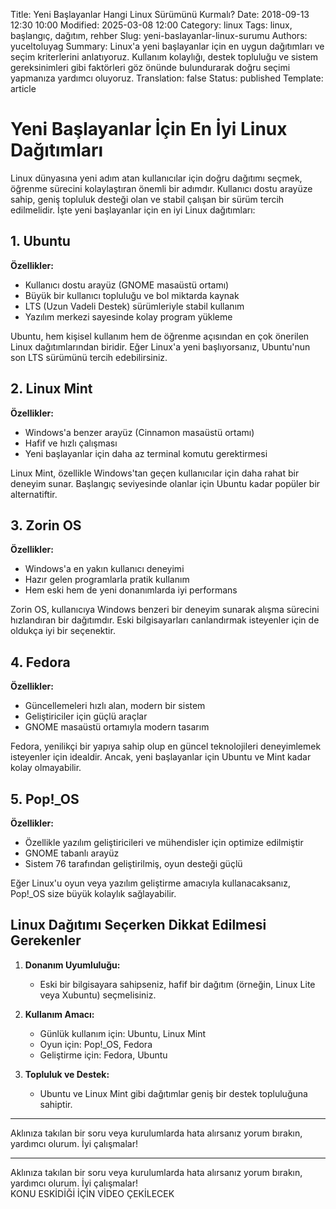 Title: Yeni Başlayanlar Hangi Linux Sürümünü Kurmalı?
Date: 2018-09-13 12:30 10:00
Modified: 2025-03-08 12:00
Category: linux
Tags: linux, başlangıç, dağıtım, rehber
Slug: yeni-baslayanlar-linux-surumu
Authors: yuceltoluyag
Summary: Linux'a yeni başlayanlar için en uygun dağıtımları ve seçim kriterlerini anlatıyoruz. Kullanım kolaylığı, destek topluluğu ve sistem gereksinimleri gibi faktörleri göz önünde bulundurarak doğru seçimi yapmanıza yardımcı oluyoruz.
Translation: false
Status: published
Template: article

# Yeni Başlayanlar İçin En İyi Linux Dağıtımları

Linux dünyasına yeni adım atan kullanıcılar için doğru dağıtımı seçmek, öğrenme sürecini kolaylaştıran önemli bir adımdır. Kullanıcı dostu arayüze sahip, geniş topluluk desteği olan ve stabil çalışan bir sürüm tercih edilmelidir. İşte yeni başlayanlar için en iyi Linux dağıtımları:

## 1. Ubuntu

**Özellikler:**
- Kullanıcı dostu arayüz (GNOME masaüstü ortamı)
- Büyük bir kullanıcı topluluğu ve bol miktarda kaynak
- LTS (Uzun Vadeli Destek) sürümleriyle stabil kullanım
- Yazılım merkezi sayesinde kolay program yükleme

Ubuntu, hem kişisel kullanım hem de öğrenme açısından en çok önerilen Linux dağıtımlarından biridir. Eğer Linux'a yeni başlıyorsanız, Ubuntu'nun son LTS sürümünü tercih edebilirsiniz.

## 2. Linux Mint

**Özellikler:**
- Windows'a benzer arayüz (Cinnamon masaüstü ortamı)
- Hafif ve hızlı çalışması
- Yeni başlayanlar için daha az terminal komutu gerektirmesi

Linux Mint, özellikle Windows'tan geçen kullanıcılar için daha rahat bir deneyim sunar. Başlangıç seviyesinde olanlar için Ubuntu kadar popüler bir alternatiftir.

## 3. Zorin OS

**Özellikler:**
- Windows'a en yakın kullanıcı deneyimi
- Hazır gelen programlarla pratik kullanım
- Hem eski hem de yeni donanımlarda iyi performans

Zorin OS, kullanıcıya Windows benzeri bir deneyim sunarak alışma sürecini hızlandıran bir dağıtımdır. Eski bilgisayarları canlandırmak isteyenler için de oldukça iyi bir seçenektir.

## 4. Fedora

**Özellikler:**
- Güncellemeleri hızlı alan, modern bir sistem
- Geliştiriciler için güçlü araçlar
- GNOME masaüstü ortamıyla modern tasarım

Fedora, yenilikçi bir yapıya sahip olup en güncel teknolojileri deneyimlemek isteyenler için idealdir. Ancak, yeni başlayanlar için Ubuntu ve Mint kadar kolay olmayabilir.

## 5. Pop!_OS

**Özellikler:**
- Özellikle yazılım geliştiricileri ve mühendisler için optimize edilmiştir
- GNOME tabanlı arayüz
- Sistem 76 tarafından geliştirilmiş, oyun desteği güçlü

Eğer Linux'u oyun veya yazılım geliştirme amacıyla kullanacaksanız, Pop!_OS size büyük kolaylık sağlayabilir.

## Linux Dağıtımı Seçerken Dikkat Edilmesi Gerekenler

1. **Donanım Uyumluluğu:**
   - Eski bir bilgisayara sahipseniz, hafif bir dağıtım (örneğin, Linux Lite veya Xubuntu) seçmelisiniz.

2. **Kullanım Amacı:**
   - Günlük kullanım için: Ubuntu, Linux Mint
   - Oyun için: Pop!_OS, Fedora
   - Geliştirme için: Fedora, Ubuntu

3. **Topluluk ve Destek:**
   - Ubuntu ve Linux Mint gibi dağıtımlar geniş bir destek topluluğuna sahiptir.

---

Aklınıza takılan bir soru veya kurulumlarda hata alırsanız yorum bırakın, yardımcı olurum. İyi çalışmalar!


---

<div class="info-box warning">
Aklınıza takılan bir soru veya kurulumlarda hata alırsanız yorum bırakın, yardımcı olurum. İyi çalışmalar!
</div>

<div class="info-box error">
KONU ESKİDİĞİ İÇİN VİDEO ÇEKİLECEK
</div>
